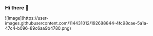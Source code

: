 ### Hi there 👋

<!--
**NicoleC1324/NicoleC1324** is a ✨ _special_ ✨ repository because its `README.md` (this file) appears on your GitHub profile.

Here are some ideas to get you started:

- 🔭 I’m currently working on ...
- 🌱 I’m currently learning ...
- 👯 I’m looking to collaborate on ...
- 🤔 I’m looking for help with ...
- 💬 Ask me about ...
- 📫 How to reach me: ...
- 😄 Pronouns: ...
- ⚡ Fun fact: ...
-->![image](https://user-images.githubusercontent.com/114431012/192688844-4fc98cae-5a1a-47c4-b096-89c6aa9b4780.png)
